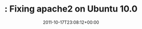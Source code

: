 ---
retweeted: false
source: <a href="http://posterous.com" rel="nofollow">Posterous</a>
entities:
  hashtags: []
  symbols: []
  user_mentions: []
  urls:
  - url: http://t.co/x26U3UpC
    expanded_url: http://tech.bascht.com
    display_url: tech.bascht.com
    indices:
    - '0'
    - '20'
  - url: http://t.co/vRd5cLjc
    expanded_url: http://post.ly/3c3OA
    display_url: post.ly/3c3OA
    indices:
    - '85'
    - '105'
display_text_range:
- '0'
- '105'
favorite_count: '0'
id_str: '126072045397225472'
truncated: false
retweet_count: '0'
id: '126072045397225472'
possibly_sensitive: false
created_at: Mon Oct 17 23:08:12 +0000 2011
favorited: false
full_text: ": Fixing apache2 on Ubuntu 10.04 with virtual network interfaces"
lang: en
quote_url: http://post.ly/3c3OA
tags:
- pesos:twitter
date: '2011-10-17T23:08:12+00:00'
src: https://twitter.com/bascht/status/126072045397225472
original_url: https://twitter.com/bascht/status/126072045397225472
type: twitter_tweet
text: ": Fixing apache2 on Ubuntu 10.04 with virtual network interfaces"
title: ": Fixing apache2 on Ubuntu 10.0"

---